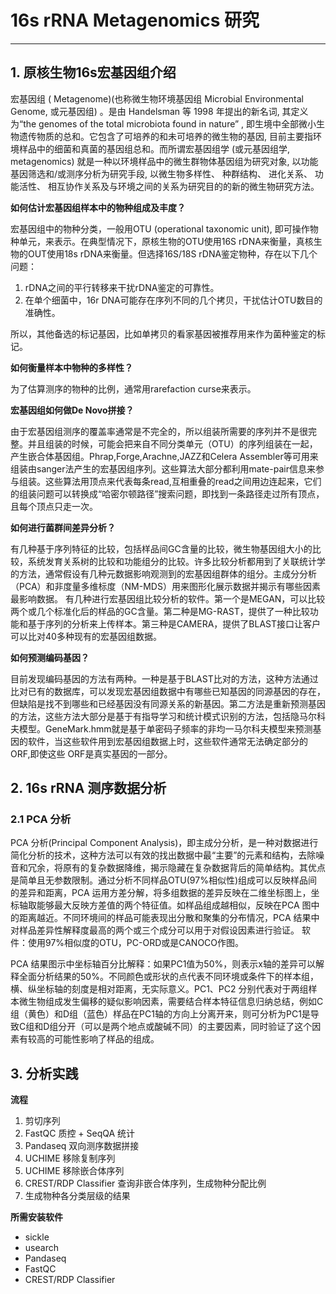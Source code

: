 # 16s rRNA Metagenomics 研究

---

## 1. 原核生物16s宏基因组介绍

宏基因组 ( Metagenome)(也称微生物环境基因组 Microbial Environmental Genome, 或元基因组) 。是由 Handelsman 等 1998 年提出的新名词, 其定义为“the genomes of the total microbiota found in nature” , 即生境中全部微小生物遗传物质的总和。它包含了可培养的和未可培养的微生物的基因, 目前主要指环境样品中的细菌和真菌的基因组总和。而所谓宏基因组学 (或元基因组学, metagenomics) 就是一种以环境样品中的微生群物体基因组为研究对象, 以功能基因筛选和/或测序分析为研究手段, 以微生物多样性、 种群结构、 进化关系、 功能活性、 相互协作关系及与环境之间的关系为研究目的的新的微生物研究方法。

**如何估计宏基因组样本中的物种组成及丰度？**

宏基因组中的物种分类，一般用OTU (operational taxonomic unit), 即可操作物种单元，来表示。在典型情况下，原核生物的OTU使用16S rDNA来衡量，真核生物的OUT使用18s rDNA来衡量。但选择16S/18S rDNA鉴定物种，存在以下几个问题：

1. rDNA之间的平行转移来干扰rDNA鉴定的可靠性。
2. 在单个细菌中，16r DNA可能存在序列不同的几个拷贝，干扰估计OTU数目的准确性。

所以，其他备选的标记基因，比如单拷贝的看家基因被推荐用来作为菌种鉴定的标记。


**如何衡量样本中物种的多样性？**

为了估算测序的物种的比例，通常用rarefaction curse来表示。

**宏基因组如何做De Novo拼接？**

由于宏基因组测序的覆盖率通常是不完全的，所以组装所需要的序列并不是很完整。并且组装的时候，可能会把来自不同分类单元（OTU）的序列组装在一起，产生嵌合体基因组。Phrap,Forge,Arachne,JAZZ和Celera Assembler等可用来组装由sanger法产生的宏基因组序列。这些算法大部分都利用mate-pair信息来参与组装。这些算法用顶点来代表每条read,互相重叠的read之间用边连起来，它们的组装问题可以转换成“哈密尔顿路径”搜索问题，即找到一条路径走过所有顶点，且每个顶点只走一次。

**如何进行菌群间差异分析？**

有几种基于序列特征的比较，包括样品间GC含量的比较，微生物基因组大小的比较，系统发育关系树的比较和功能组分的比较。许多比较分析都用到了关联统计学的方法，通常假设有几种元数据影响观测到的宏基因组群体的组分。主成分分析（PCA）和非度量多维标度（NM-MDS）用来图形化展示数据并揭示有哪些因素最影响数据。
有几种进行宏基因组比较分析的软件。第一个是MEGAN，可以比较两个或几个标准化后的样品的GC含量。第二种是MG-RAST，提供了一种比较功能和基于序列的分析来上传样本。第三种是CAMERA，提供了BLAST接口让客户可以比对40多种现有的宏基因组数据。

**如何预测编码基因？**

目前发现编码基因的方法有两种。一种是基于BLAST比对的方法，这种方法通过比对已有的数据库，可以发现宏基因组数据中有哪些已知基因的同源基因的存在，但缺陷是找不到哪些和已经基因没有同源关系的新基因。第二方法是重新预测基因的方法，这些方法大部分是基于有指导学习和统计模式识别的方法，包括隐马尔科夫模型。GeneMark.hmm就是基于单密码子频率的非均一马尔科夫模型来预测基因的软件，当这些软件用到宏基因组数据上时，这些软件通常无法确定部分的ORF,即使这些 ORF是真实基因的一部分。

## 2. 16s rRNA 测序数据分析

### 2.1 PCA 分析

PCA 分析(Principal Component Analysis)，即主成分分析，是一种对数据进行简化分析的技术，这种方法可以有效的找出数据中最“主要”的元素和结构，去除噪音和冗余，将原有的复杂数据降维，揭示隐藏在复杂数据背后的简单结构。其优点是简单且无参数限制。通过分析不同样品OTU(97%相似性)组成可以反映样品间的差异和距离，PCA 运用方差分解，将多组数据的差异反映在二维坐标图上，坐标轴取能够最大反映方差值的两个特征值。如样品组成越相似，反映在PCA 图中的距离越近。不同环境间的样品可能表现出分散和聚集的分布情况，PCA 结果中对样品差异性解释度最高的两个或三个成分可以用于对假设因素进行验证。
软件：使用97%相似度的OTU，PC-ORD或是CANOCO作图。

PCA 结果图示中坐标轴百分比解释：如果PC1值为50%，则表示x轴的差异可以解释全面分析结果的50%。不同颜色或形状的点代表不同环境或条件下的样本组，横、纵坐标轴的刻度是相对距离，无实际意义。PC1、PC2 分别代表对于两组样本微生物组成发生偏移的疑似影响因素，需要结合样本特征信息归纳总结，例如C组（黄色）和D组（蓝色）样品在PC1轴的方向上分离开来，则可分析为PC1是导致C组和D组分开（可以是两个地点或酸碱不同）的主要因素，同时验证了这个因素有较高的可能性影响了样品的组成。

## 3. 分析实践

**流程**

1. 剪切序列
2. FastQC 质控 + SeqQA 统计
3. Pandaseq 双向测序数据拼接
4. UCHIME 移除复制序列
5. UCHIME 移除嵌合体序列
6. CREST/RDP Classifier 查询非嵌合体序列，生成物种分配比例
7. 生成物种各分类层级的结果

**所需安装软件**

* sickle
* usearch
* Pandaseq
* FastQC
* CREST/RDP Classifier
